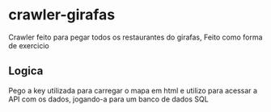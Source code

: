# crawler-girafas

Crawler feito para pegar todos os restaurantes do girafas,
Feito como forma de exercicio


## Logica
Pego a key utilizada para carregar o mapa em html e utilizo para acessar a API com os dados, jogando-a para um banco de dados SQL
